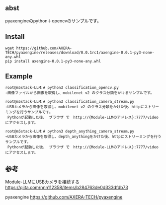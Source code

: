 ## abst
pyaxengineのpython＋opencvのサンプルです。

## Install

```
wget https://github.com/AXERA-TECH/pyaxengine/releases/download/0.0.1rc1/axengine-0.0.1-py3-none-any.whl
pip install axengine-0.0.1-py3-none-any.whl
```

## Example

```
root@m5stack-LLM:# python3 classification_opencv.py
→画像ファイルから画像を取得し、mobilenet v2 のクラス分類をかけるサンプルです。

root@m5stack-LLM:# python3 classification_camera_stream.py
→USBカメラから画像を取得し、mobilenet v2 のクラス分類をかけた後、httpにストリーミングを行うサンプルです。
 Pythonが起動した後、 ブラウザ で　http://{Module-LLMのアドレス}:7777/video　にアクセスします。

root@m5stack-LLM:# python3 depth_anything_camera_stream.py
→USBカメラから画像を取得し、depth_anythingをかけた後、httpにストリーミングを行うサンプルです。
 Pythonが起動した後、 ブラウザ で　http://{Module-LLMのアドレス}:7777/video　にアクセスします。
```





## 参考

Module-LLMにUSBカメラを接続する
https://qiita.com/nnn112358/items/b284763de0d333dfdb73

pyaxengine
https://github.com/AXERA-TECH/pyaxengine
